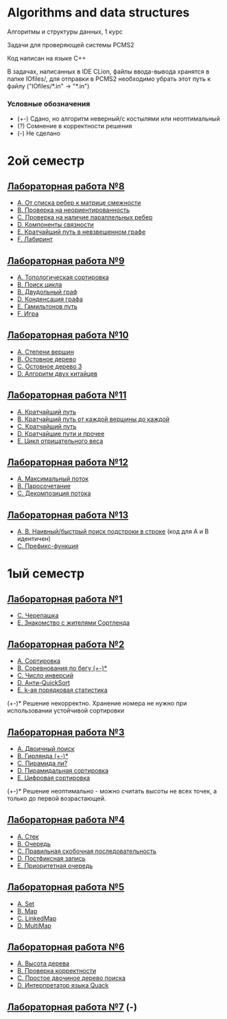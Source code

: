 # Algorithms and data structures
Алгоритмы и структуры данных, 1 курс

Задачи для проверяющей системы PCMS2

Код написан на языке C++

В задачах, написанных в IDE CLion, файлы ввода-вывода хранятся в папке IOfiles/,
для отправки в PCMS2 необходимо убрать этот путь к файлу ("IOfiles/\*.in" -> "\*.in")

### Условные обозначения

* (+-) Сдано, но алгоритм неверный/с костылями или неоптимальный
* (?) Сомнение в корректности решения
* (-) Не сделано

# 2ой семестр

## [Лабораторная работа №8](Sem2/Lab8/problems8.pdf)

* [A. От списка ребер к матрице смежности](Sem2/Lab8/A.cpp)
* [B. Проверка на неориентированность](Sem2/Lab8/B.cpp)
* [C. Проверка на наличие параллельных ребер](Sem2/Lab8/C.cpp)
* [D. Компоненты связности](Sem2/Lab8/D.cpp)
* [E. Кратчайший путь в невзвешенном графе](Sem2/Lab8/E.cpp)
* [F. Лабиринт](Sem2/Lab8/F.cpp)

## [Лабораторная работа №9](Sem2/Lab9/problems9.pdf)

* [A. Топологическая сортировка](Sem2/Lab9/A.cpp)
* [B. Поиск цикла](Sem2/Lab9/B.cpp)
* [B. Двудольный граф](Sem2/Lab9/C.cpp)
* [D. Конденсация графа](Sem2/Lab9/D.cpp)
* [E. Гамильтонов путь](Sem2/Lab9/E.cpp)
* [F. Игра](Sem2/Lab9/F.cpp)

## [Лабораторная работа №10](Sem2/Lab10/problems10.pdf)

* [A. Степени вершин](Sem2/Lab10/A.cpp)
* [B. Остовное дерево](Sem2/Lab10/B.cpp)
* [C. Остовное дерево 3](Sem2/Lab10/C.cpp)
* [D. Алгоритм двух китайцев](Sem2/Lab10/D.cpp)

## [Лабораторная работа №11](Sem2/Lab11/problems11.pdf)

* [A. Кратчайший путь](Sem2/Lab11/A.cpp)
* [B. Кратчайший путь от каждой вершины до каждой](Sem2/Lab11/B.cpp)
* [C. Кратчайший путь](Sem2/Lab11/C.cpp)
* [D. Кратчайшие пути и прочее](Sem2/Lab11/D.cpp)
* [E. Цикл отрицательного веса](Sem2/Lab11/E.cpp)

## [Лабораторная работа №12](Sem2/Lab12/problems12.pdf)

* [A. Максимальный поток](Sem2/Lab12/A.cpp)
* [B. Паросочетание](Sem2/Lab12/B.cpp)
* [C. Декомпозиция потока](Sem2/Lab12/C.cpp)

## [Лабораторная работа №13](Sem2/Lab12/problems13.pdf)

* [A, B. Наивный/быстрый поиск подстроки в строке](Sem2/Lab13/A.cpp) 
(код для A и B идентичен)
* [C. Префикс-функция](Sem2/Lab13/C.cpp)

# 1ый семестр

## [Лабораторная работа №1](./Sem1/Lab1/problems1.pdf)

* [C. Черепашка](Sem1/Lab1/C.cpp)
* [E. Знакомство с жителями Сортленда](Sem1/Lab1/E.cpp)

## [Лабораторная работа №2](Sem1/Lab2/problems2.pdf)

* [A. Сортировка](Sem1/Lab2/A.cpp)
* [B. Соревнования по бегу (+-)*](Sem1/Lab2/B.cpp)
* [C. Число инверсий](Sem1/Lab2/C.cpp)
* [D. Анти-QuickSort](Sem1/Lab2/D.cpp)
* [E. k-ая порядковая статистика](Sem1/Lab2/E.cpp)

(+-)* Решение некорректно. Хранение номера не нужно при использовании устойчивой сортировки

## [Лабораторная работа №3](Sem1/Lab3/problems3.pdf)

* [A. Двоичный поиск](Sem1/Lab3/A.cpp)
* [B. Гирлянда (+-)*](Sem1/Lab3/B.cpp)
* [C. Пирамида ли?](Sem1/Lab3/C.cpp)
* [D. Пирамидальная сортировка](Sem1/Lab3/D.cpp)
* [E. Цифровая сортировка](Sem1/Lab3/E.cpp)

(+-)* Решение неоптимально - можно считать высоты не всех точек, а только до первой возрастающей.

## [Лабораторная работа №4](Sem1/Lab4/problems4.pdf)

* [A. Стек](Sem1/Lab4/A.cpp)
* [B. Очередь](Sem1/Lab4/B.cpp)
* [C. Правильная скобочная последовательность](Sem1/Lab4/C.cpp)
* [D. Постфиксная запись](Sem1/Lab4/D.cpp)
* [E. Приоритетная очередь](Sem1/Lab4/E.cpp)

## [Лабораторная работа №5](Sem1/Lab5/problems5.pdf)

* [A. Set](Sem1/Lab5/A.cpp)
* [B. Map](Sem1/Lab5/B.cpp)
* [C. LinkedMap](Sem1/Lab5/C.cpp)
* [D. MultiMap](Sem1/Lab5/D.cpp)

## [Лабораторная работа №6](Sem1/Lab6/problems6.pdf)

* [A. Высота дерева](Sem1/Lab6/A.cpp)
* [B. Проверка корректности](Sem1/Lab6/B.cpp)
* [C. Простое двочиное дерево поиска](Sem1/Lab6/C.cpp)
* [D. Интерпретатор языка Quack](Sem1/Lab6/D.cpp)

## [Лабораторная работа №7](Sem1/Lab7/problems7.pdf) (-)
